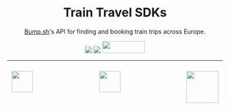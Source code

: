 <div align="center">
   <h1>Train Travel SDKs</h1>
   <p><a href="https://bump.sh/">Bump.sh</a>'s API for finding and booking train trips across Europe.</p>
   <a href="https://bump.sh/bump-examples/doc/train-travel-api"><img src="https://img.shields.io/static/v1?label=Ref&message=API Ref&color=446ce4&style=for-the-badge" /></a>
   <a href="https://speakeasyapi.dev/"><img src="https://custom-icon-badges.demolab.com/badge/-Built%20By%20Speakeasy-212015?style=for-the-badge&logoColor=FBE331&logo=speakeasy&labelColor=545454" /></a>
   <a href="https://opensource.org/licenses/MIT">
        <img src="https://img.shields.io/badge/License-MIT-blue.svg?style=for-the-badge" style="width: 100px; height: 28px;" />
    </a>
</div>

---

<div align="center" style="display: flex; justify-content: space-between; width: 100%;">
      <a href="https://github.com/speakeasy-sdks/train-travel-sdks/tree/main/typescript" ><img src="https://github.com/speakeasy-sdks/train-travel-sdks/assets/6267663/65cb98e8-0017-4aa7-ba1f-75b5084af0c3" style="padding: 10px;" width="50px"/></a>
      <a href="https://github.com/speakeasy-sdks/train-travel-sdks/tree/main/python"><img src="https://github.com/speakeasy-sdks/train-travel-sdks/assets/6267663/926f2f30-0389-484f-8b09-43552399d90c" style="padding: 10px;" width="50px"/></a>
      <a href="https://github.com/speakeasy-sdks/train-travel-sdks/tree/main/go"><img src="https://github.com/speakeasy-sdks/train-travel-sdks/assets/6267663/5c69a2bd-33ae-4fce-9b5a-15a72acbbbd6" style="padding: 10px;" width="75px"/></a>
</div>

